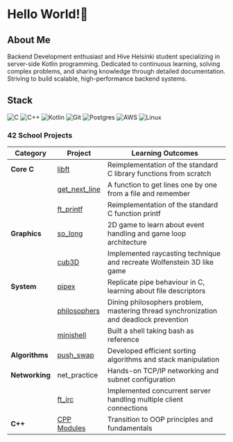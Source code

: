 # Hello World!🦖

## About Me
Backend Development enthusiast and Hive Helsinki student specializing in server-side Kotlin programming. Dedicated to continuous learning, solving complex problems, and sharing knowledge through detailed documentation. Striving to build scalable, high-performance backend systems.

## Stack
![C](https://img.shields.io/badge/c-%2300599C.svg?style=for-the-badge&logo=c&logoColor=white)
![C++](https://img.shields.io/badge/c++-%2300599C.svg?style=for-the-badge&logo=c%2B%2B&logoColor=white)
![Kotlin](https://img.shields.io/badge/-Kotlin-7F52FF?style=for-the-badge&logo=kotlin&logoColor=white)
![Git](https://img.shields.io/badge/git-%23F05033.svg?style=for-the-badge&logo=git&logoColor=white)
![Postgres](https://img.shields.io/badge/postgres-%23316192.svg?style=for-the-badge&logo=postgresql&logoColor=white)
![AWS](https://img.shields.io/badge/AWS-F4B728?style=for-the-badge&logo=amazon-web-services&logoColor=black)
![Linux](https://img.shields.io/badge/Linux-252525?style=for-the-badge&logo=linux&logoColor=white)

### 42 School Projects
| Category | Project | Learning Outcomes |
|----------|---------|------------------|
| **Core C** | [libft](https://github.com/pmarkaide/42_libft) | Reimplementation of the standard C library functions from scratch |
| | [get_next_line](https://github.com/pmarkaide/42_get_next_line) | A function to get lines one by one from a file and remember |
| | [ft_printf](https://github.com/pmarkaide/42_printf) | Reimplementation of the standard C function printf |
| **Graphics** | [so_long](https://github.com/pmarkaide/42_so_long) | 2D game to learn about event handling and game loop architecture |
| | [cub3D](https://github.com/pmarkaide/42_cub3D) | Implemented raycasting technique and recreate Wolfenstein 3D like game |
| **System** | [pipex](https://github.com/pmarkaide/42_pipex) | Replicate pipe behaviour in C, learning about file descriptors |
| | [philosophers](https://github.com/pmarkaide/42_philosophers) | Dining philosophers problem, mastering thread synchronization and deadlock prevention |
| | [minishell](https://github.com/pmarkaide/42_minishell) | Built a shell taking bash as reference |
| **Algorithms** | [push_swap](https://github.com/pmarkaide/42_push_swap) | Developed efficient sorting algorithms and stack manipulation |
| **Networking** | net_practice | Hands-on TCP/IP networking and subnet configuration |
| | [ft_irc](https://github.com/ArminKuburas/ft_irc) | Implemented concurrent server handling multiple client connections |
| **C++** | [CPP Modules](https://github.com/pmarkaide/42_cpp) | Transition to OOP principles and fundamentals |
